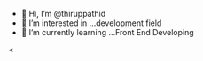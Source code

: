 - 👋 Hi, I’m @thiruppathid
- 👀 I’m interested in ...development field
- 🌱 I’m currently learning ...Front End Developing


<
